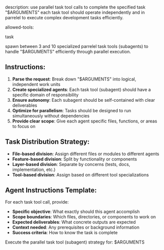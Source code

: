description: 
use parallel task tool calls to complete the specified task "$ARGUMENTS" each task tool should operate independently and in parrelel to execute complex development tasks efficiently.

allowed-tools:

task

spawn between 3 and 10 specialized parrelel task tools (subagents) to handle "$ARGUMENTS" efficiently through parallel execution.

## Instructions:
1. **Parse the request**: Break down "$ARGUMENTS" into logical, independent work units
2. **Create specialized agents**: Each task tool (subagent) should have a specific domain of responsibility  
3. **Ensure autonomy**: Each subagent should be self-contained with clear deliverables
4. **Optimize for parallelism**: Tasks should be designed to run simultaneously without dependencies
5. **Provide clear scope**: Give each agent specific files, functions, or areas to focus on

## Task Distribution Strategy:
- **File-based division**: Assign different files or modules to different agents
- **Feature-based division**: Split by functionality or components 
- **Layer-based division**: Separate by concerns (tests, docs, implementation, etc.)
- **Tool-based division**: Assign based on different tool specializations

## Agent Instructions Template:
For each task tool call, provide:
- **Specific objective**: What exactly should this agent accomplish
- **Scope boundaries**: Which files, directories, or components to work on
- **Expected deliverables**: What concrete outputs are expected
- **Context needed**: Any prerequisites or background information
- **Success criteria**: How to know the task is complete

Execute the parallel task tool (subagent) strategy for: $ARGUMENTS

